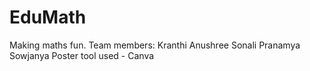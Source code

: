 # EduMath
Making maths fun.
Team members: 
Kranthi
Anushree
Sonali
Pranamya
Sowjanya
Poster tool used - Canva
